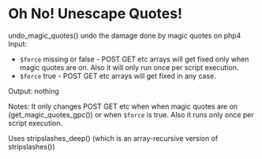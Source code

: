 # Oh No! Unescape Quotes! #

undo\_magic\_quotes() undo the damage done by magic quotes on php4
Input:
  * `$force` missing or false - POST GET etc arrays will get fixed only when magic quotes are on. Also it will only run once per script execution.
  * `$force` true - POST GET etc arrays will get fixed in any case.

Output: nothing

Notes:  It only changes POST GET etc when when magic quotes are on (get\_magic\_quotes\_gpc()) or when `$force` is true. Also it runs only once per script execution.

Uses stripslashes\_deep() (which is an array-recursive version of stripslashes())